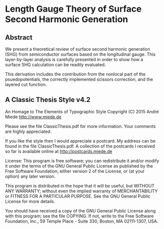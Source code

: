 Length Gauge Theory of Surface Second Harmonic Generation
=========================================================

Abstract
------------
We present a theoretical review of surface second harmonic generation (SHG) from semiconductor surfaces based on the longitudinal gauge. This layer-by-layer analysis is carefully presented in order to show how a surface SHG calculation can be readily evaluated. 

This derivation includes the contribution from the nonlocal part of the psuedopotentials, the correctly implemented scissors correction, and the layered cut function.


A Classic Thesis Style v4.2
----------------------------------------------
An Homage to The Elements of Typographic Style
Copyright (C) 2015 André Miede http://www.miede.de

Please see the file ClassicThesis.pdf for more information.
Your comments are highly appreciated.

If you like the style then I would appreciate a postcard. My address 
can be found in the file ClassicThesis.pdf. A collection of the 
postcards I received so far is available online at 
http://postcards.miede.de

License:
This program is free software; you can redistribute it and/or modify
it under the terms of the GNU General Public License as published by
the Free Software Foundation; either version 2 of the License, or
(at your option) any later version.

This program is distributed in the hope that it will be useful,
but WITHOUT ANY WARRANTY; without even the implied warranty of
MERCHANTABILITY or FITNESS FOR A PARTICULAR PURPOSE.  See the
GNU General Public License for more details.

You should have received a copy of the GNU General Public License
along with this program; see the file COPYING.  If not, write to
the Free Software Foundation, Inc., 59 Temple Place - Suite 330,
Boston, MA 02111-1307, USA.
